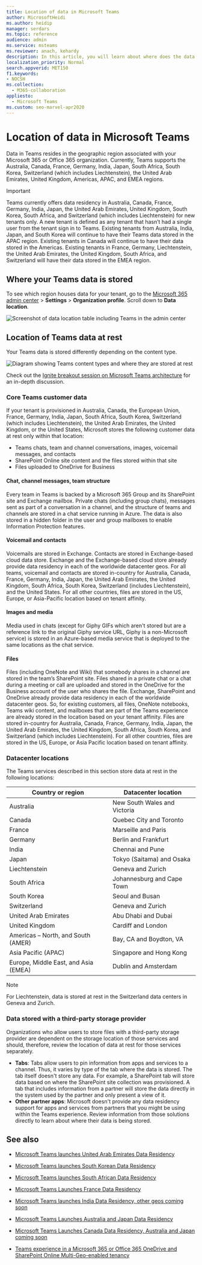 ```yaml
---
title: Location of data in Microsoft Teams
author: MicrosoftHeidi
ms.author: heidip
manager: serdars
ms.topic: reference
audience: admin
ms.service: msteams
ms.reviewer: anach, kehardy
description: In this article, you will learn about where does the data resides geographically in Microsoft Teams.
localization_priority: Normal
search.appverid: MET150
f1.keywords:
- NOCSH
ms.collection: 
  - M365-collaboration
appliesto: 
  - Microsoft Teams
ms.custom: seo-marvel-apr2020
---
```


# Location of data in Microsoft Teams

Data in Teams resides in the geographic region associated with your Microsoft 365 or Office 365 organization. Currently, Teams supports the Australia, Canada, France, Germany, India, Japan, South Africa, South Korea, Switzerland (which includes Liechtenstein), the United Arab Emirates, United Kingdom, Americas, APAC, and EMEA regions. 

> [!IMPORTANT]
> Teams currently offers data residency in Australia, Canada, France, Germany, India, Japan, the United Arab Emirates, United Kingdom, South Korea, South Africa, and Switzerland (which includes Liechtenstein) for new tenants only.
> A new tenant is defined as any tenant that hasn’t had a single user from the tenant sign in to Teams. Existing tenants from Australia, India, Japan, and South Korea will continue to have their Teams data stored in the APAC region. Existing tenants in Canada will continue to have their data stored in the Americas. Existing tenants in France, Germany, Liechtenstein, the United Arab Emirates, the United Kingdom, South Africa, and Switzerland will have their data stored in the EMEA region.

## Where your Teams data is stored

To see which region houses data for your tenant, go to the [Microsoft 365 admin center](https://portal.office.com/adminportal/home) > **Settings** > **Organization profile**. Scroll down to **Data location**.

![Screenshot of data location table including Teams in the admin center](media/Overview_of_security_and_compliance_in_Microsoft_Teams_image5.png)

## Location of Teams data at rest

Your Teams data is stored differently depending on the content type. 

![Diagram showing Teams content types and where they are stored at rest](media/location-of-data-storage-at-rest.png)

Check out the [Ignite breakout session on Microsoft Teams architecture](https://channel9.msdn.com/Events/Ignite/Microsoft-Ignite-Orlando-2017/BRK3071) for an in-depth discussion.

### Core Teams customer data

If your tenant is provisioned in Australia, Canada, the European Union, France, Germany, India, Japan, South Africa, South Korea, Switzerland (which includes Liechtenstein), the United Arab Emirates, the United Kingdom, or the United States, Microsoft stores the following customer data at rest only within that location:

- Teams chats, team and channel conversations, images, voicemail messages, and contacts
- SharePoint Online site content and the files stored within that site
- Files uploaded to OneDrive for Business

#### Chat, channel messages, team structure

Every team in Teams is backed by a Microsoft 365 Group and its SharePoint site and Exchange mailbox. Private chats (including group chats), messages sent as part of a conversation in a channel, and the structure of teams and channels are stored in a chat service running in Azure. The data is also stored in a hidden folder in the user and group mailboxes to enable Information Protection features.

#### Voicemail and contacts

Voicemails are stored in Exchange. Contacts are stored in Exchange-based cloud data store. Exchange and the Exchange-based cloud store already provide data residency in each of the worldwide datacenter geos. For all teams, voicemail and contacts are stored in-country for Australia, Canada, France, Germany, India, Japan, the United Arab Emirates, the United Kingdom, South Africa, South Korea, Switzerland (includes Liechtenstein), and the United States. For all other countries, files are stored in the US, Europe, or Asia-Pacific location based on tenant affinity.

#### Images and media

Media used in chats (except for Giphy GIFs which aren't stored but are a reference link to the original Giphy service URL, Giphy is a non-Microsoft service) is stored in an Azure-based media service that is deployed to the same locations as the chat service.

#### Files

Files (including OneNote and Wiki) that somebody shares in a channel are stored in the team’s SharePoint site. Files shared in a private chat or a chat during a meeting or call are uploaded and stored in the OneDrive for the Business account of the user who shares the file. Exchange, SharePoint and OneDrive already provide data residency in each of the worldwide datacenter geos. So, for existing customers, all files, OneNote notebooks, Teams wiki content, and mailboxes that are part of the Teams experience are already stored in the location based on your tenant affinity. Files are stored in-country for Australia, Canada, France, Germany, India, Japan, the United Arab Emirates, the United Kingdom, South Africa, South Korea, and Switzerland (which includes Liechtenstein). For all other countries, files are stored in the US, Europe, or Asia Pacific location based on tenant affinity.

### Datacenter locations

The Teams services described in this section store data at rest in the following locations:

|Country or region  |Datacenter location |
|---------|---------|
|Australia   |New South Wales and Victoria         |
|Canada    |Quebec City and Toronto         |
|France    |Marseille and Paris         |
|Germany    |Berlin and Frankfurt      |
|India   |Chennai and Pune        |
|Japan    |Tokyo (Saitama) and Osaka         |
|Liechtenstein   |Geneva and Zurich       |
|South Africa     |Johannesburg and Cape Town         |
|South Korea     |Seoul and Busan         |
|Switzerland    |Geneva and Zurich       |
|United Arab Emirates     |Abu Dhabi and Dubai         |
|United Kingdom     | Cardiff and London        |
|Americas – North, and South (AMER) |Bay, CA and Boydton, VA       |
|Asia Pacific (APAC)  |Singapore and Hong Kong        |
|Europe, Middle East, and Asia (EMEA)   |Dublin and Amsterdam        |

> [!NOTE]
> For Liechtenstein, data is stored at rest in the Switzerland data centers in Geneva and Zurich.

### Data stored with a third-party storage provider

Organizations who allow users to store files with a third-party storage provider are dependent on the storage location of those services and should, therefore, review the location of data at rest for those services separately.

- **Tabs**: Tabs allow users to pin information from apps and services to a channel. Thus, it varies by type of the tab where the data is stored. The tab itself doesn't store any data. For example, a SharePoint tab will store data based on where the SharePoint site collection was provisioned. A tab that includes information from a partner will store the data directly in the system used by the partner and only present a view of it.
- **Other partner apps**: Microsoft doesn't provide any data residency support for apps and services from partners that you might be using within the Teams experience. Review information from those solutions directly to learn about where their data is being stored.

## See also

- [Microsoft Teams launches United Arab Emirates Data Residency](https://techcommunity.microsoft.com/t5/Microsoft-Teams-Blog/Microsoft-Teams-launches-United-Arab-Emirates-Data-Residency/ba-p/980330)

- [Microsoft Teams launches South Korean Data Residency](https://techcommunity.microsoft.com/t5/Microsoft-Teams-Blog/Microsoft-Teams-launches-South-Korea-Data-Residency/ba-p/789171)

- [Microsoft Teams launches South African Data Residency](https://techcommunity.microsoft.com/t5/Microsoft-Teams-Blog/Microsoft-Teams-launches-South-Africa-Data-Residency/ba-p/776611)

- [Microsoft Teams Launches France Data Residency](https://techcommunity.microsoft.com/t5/Microsoft-Teams-Blog/Microsoft-Teams-launches-France-Data-Residency/ba-p/364466)

- [Microsoft Teams launches India Data Residency, other geos coming soon](https://techcommunity.microsoft.com/t5/Microsoft-Teams-Blog/Microsoft-Teams-Launches-India-Data-Residency-other-geos-coming/ba-p/154083)

- [Microsoft Teams Launches Australia and Japan Data Residency](https://techcommunity.microsoft.com/t5/Microsoft-Teams-Blog/Microsoft-Teams-Launches-Australia-and-Japan-Data-Residency/ba-p/237827)

- [Microsoft Teams Launches Canada Data Residency, Australia and Japan coming soon](https://techcommunity.microsoft.com/t5/Microsoft-Teams-Blog/Microsoft-Teams-Launches-Canada-Data-Residency-Australia-and/ba-p/227178)

- [Teams experience in a Microsoft 365 or Office 365 OneDrive and SharePoint Online Multi-Geo-enabled tenancy](teams-experience-o365odb-spo-multi-geo.md)
